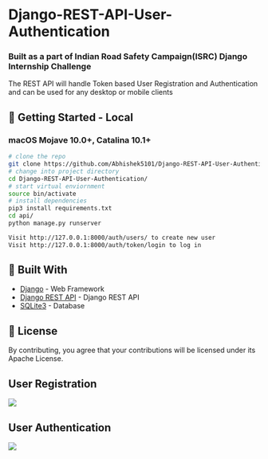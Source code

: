 # Django-REST-API-User-Authentication

### Built as a part of Indian Road Safety Campaign(ISRC) Django Internship Challenge
The REST API will handle Token based User Registration and Authentication and can be used
for any desktop or mobile clients

## 🚀 Getting Started - Local

### macOS Mojave 10.0+, Catalina 10.1+

```bash
# clone the repo
git clone https://github.com/Abhishek5101/Django-REST-API-User-Authentication
# change into project directory
cd Django-REST-API-User-Authentication/
# start virtual enviornment
source bin/activate
# install dependencies
pip3 install requirements.txt
cd api/
python manage.py runserver

Visit http://127.0.0.1:8000/auth/users/ to create new user
Visit http://127.0.0.1:8000/auth/token/login to log in
```

## :hammer: Built With

-   [Django](https://www.djangoproject.com/) - Web Framework
-   [Django REST API](https://www.django-rest-framework.org/) - Django REST API
-   [SQLite3](https://sqlite.org/index.html) - Database


## 📝 License

By contributing, you agree that your contributions will be licensed under its Apache License.



## User Registration
![](user_registration.gif)

## User Authentication 
![](user_login.gif)

